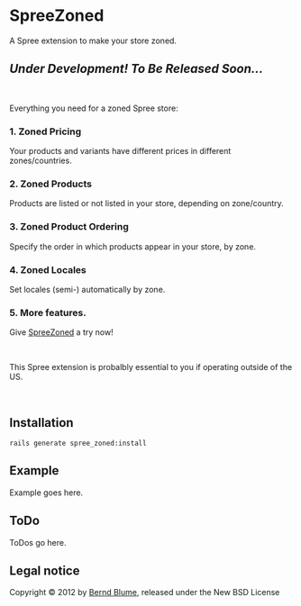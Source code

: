 # SpreeZoned

A Spree extension to make your store zoned.

## *Under Development! To Be Released Soon...*

&nbsp;

Everything you need for a zoned Spree store:

### 1. Zoned Pricing

Your products and variants have different prices in different zones/countries.

### 2. Zoned Products

Products are listed or not listed in your store, depending on zone/country.

### 3. Zoned Product Ordering

Specify the order in which products appear in your store, by zone.

### 4. Zoned Locales

Set locales (semi-) automatically by zone.

### 5. More features.

Give [SpreeZoned](http://github.com/berndblume/spree_zoned) a try now!

&nbsp;

This Spree extension is probalbly essential to you if operating outside of the US.

&nbsp;

## Installation

    rails generate spree_zoned:install

## Example

Example goes here.

## ToDo

ToDos go here.

## Legal notice

Copyright &copy; 2012 by [Bernd Blume](http://berndblume.com), released under the New BSD License
